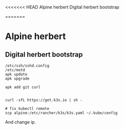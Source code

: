 <<<<<<< HEAD
Alpine herbert
Digital herbert bootstrap

=======
# Alpine herbert
## Digital herbert bootstrap

```
/etc/ssh/sshd.config
/etc/motd
apk update
apk upgrade

apk add git curl


curl -sfL https://get.k3s.io | sh -

# fix kubectl remote
scp alpine:/etc/rancher/k3s/k3s.yaml ~/.kube/config
```

And change ip.

